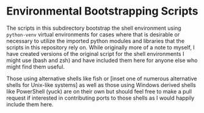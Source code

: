 # Environmental Bootstrapping Scripts

The scripts in this subdirectory bootstrap the shell environment using `python-venv` virtual environments for cases where that is desirable or necessary to utilize the imported python modules and libraries that the scripts in this repository rely on. While originally more of a note to myself, I have created versions of the original script for the shell environments I might use (bash and zsh) and have included them here for anyone else who might find them useful.

Those using alternative shells like fish or [inset one of numerous alternative shells for Unix-like systems] as well as those using Windows derived shells like PowerShell (yuck) are on their own but should feel free to make a pull request if interested in contributing ports to those shells as I would happily include them here.
